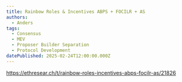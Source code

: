 ```yaml
---
title: Rainbow Roles & Incentives ABPS + FOCILR + AS
authors:
  - Anders
tags:
  - Consensus
  - MEV
  - Proposer Builder Separation
  - Protocol Development
datePublished: 2025-02-24T12:00:00.000Z
---
```


<https://ethresear.ch/t/rainbow-roles-incentives-abps-focilr-as/21826>
